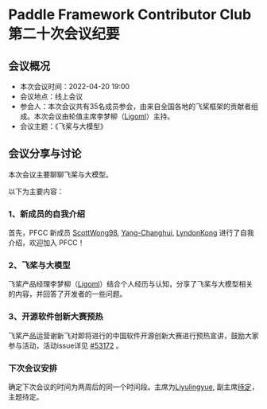 # Paddle Framework Contributor Club 第二十次会议纪要

## 会议概况

- 本次会议时间：2022-04-20 19:00
- 会议地点：线上会议
- 参会人：本次会议共有35名成员参会，由来自全国各地的飞桨框架的贡献者组成。本次会议由轮值主席李梦柳（[Ligoml](https://github.com/ligoml)）主持。
- 会议主题：《飞桨与大模型》


## 会议分享与讨论

本次会议主要聊聊飞桨与大模型。

以下为主要内容：

### 1、新成员的自我介绍

首先，PFCC 新成员 [ScottWong98](https://github.com/ScottWong98), [Yang-Changhui](https://github.com/Yang-Changhui), [LyndonKong](https://github.com/LyndonKong)
进行了自我介绍，欢迎加入 PFCC！

### 2、飞桨与大模型 

飞桨产品经理李梦柳（[Ligoml](https://github.com/ligoml)）结合个人经历与认知，分享了飞桨与大模型相关的内容，并回答了开发者的一些问题。

### 3、开源软件创新大赛预热

飞桨产品运营谢新飞对即将进行的中国软件开源创新大赛进行预热宣讲，鼓励大家参与活动，活动issue详见 [#53172](https://github.com/PaddlePaddle/Paddle/issues/53172) 。


### 下次会议安排

确定下次会议的时间为两周后的同一个时间段。主席为[Liyulingyue](https://github.com/Liyulingyue), 副主席[待定]()，主题待定。

